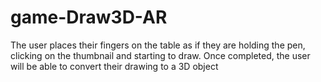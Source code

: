 # game-Draw3D-AR
The user places their fingers on the table as if they are holding the pen, clicking on the thumbnail and starting to draw. Once completed, the user will be able to convert their drawing to a 3D object
